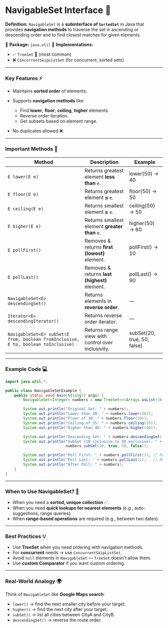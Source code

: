 # **NavigableSet Interface** 🧭

**Definition:**
`NavigableSet` is a **subinterface of `SortedSet`** in Java that provides **navigation methods** to traverse the set in ascending or descending order and to find closest matches for given elements.

📍 **Package:** `java.util`
📍 **Implementations:**

* ✅ `TreeSet` 🌳 (most common)
* ❌ `ConcurrentSkipListSet` (for concurrent, sorted sets)

---

### **Key Features** ⚡

* Maintains **sorted order** of elements.
* Supports **navigation methods** like:

    * Find **lower**, **floor**, **ceiling**, **higher** elements.
    * Reverse order iteration.
    * Get subsets based on element range.
* No duplicates allowed ❌.

---

### **Important Methods** 📜

| **Method**                                                                         | **Description**                                   | **Example**                 |
| ---------------------------------------------------------------------------------- | ------------------------------------------------- | --------------------------- |
| `E lower(E e)`                                                                     | Returns greatest element **less than** `e`.       | lower(50) → 40              |
| `E floor(E e)`                                                                     | Returns greatest element **≤** `e`.               | floor(50) → 50              |
| `E ceiling(E e)`                                                                   | Returns smallest element **≥** `e`.               | ceiling(50) → 50            |
| `E higher(E e)`                                                                    | Returns smallest element **greater than** `e`.    | higher(50) → 60             |
| `E pollFirst()`                                                                    | Removes & returns **first (lowest)** element.     | pollFirst() → 10            |
| `E pollLast()`                                                                     | Removes & returns **last (highest)** element.     | pollLast() → 90             |
| `NavigableSet<E> descendingSet()`                                                  | Returns elements in **reverse order**.            | —                           |
| `Iterator<E> descendingIterator()`                                                 | Returns reverse order iterator.                   | —                           |
| `NavigableSet<E> subSet(E from, boolean fromInclusive, E to, boolean toInclusive)` | Returns range view with control over inclusivity. | subSet(20, true, 50, false) |

---

### **Example Code** 💻

```java
import java.util.*;

public class NavigableSetExample {
    public static void main(String[] args) {
        NavigableSet<Integer> numbers = new TreeSet<>(Arrays.asList(10, 20, 30, 40, 50, 60));

        System.out.println("Original Set: " + numbers);
        System.out.println("Lower than 30: " + numbers.lower(30));       // 20
        System.out.println("Floor of 30: " + numbers.floor(30));         // 30
        System.out.println("Ceiling of 35: " + numbers.ceiling(35));     // 40
        System.out.println("Higher than 40: " + numbers.higher(40));     // 50

        System.out.println("Descending Set: " + numbers.descendingSet());
        System.out.println("SubSet (20 inclusive to 50 exclusive): " + 
                           numbers.subSet(20, true, 50, false));

        System.out.println("Poll First: " + numbers.pollFirst()); // Removes 10
        System.out.println("Poll Last: " + numbers.pollLast());   // Removes 60
        System.out.println("After Poll: " + numbers);
    }
}
```

---

### **When to Use NavigableSet?** 🎯

* When you need a **sorted, unique collection** ✅.
* When you need **quick lookups for nearest elements** (e.g., auto-suggestions, range queries).
* When **range-based operations** are required (e.g., between two dates).

---

### **Best Practices** 💡

* Use **TreeSet** when you need ordering with navigation methods.
* For **concurrent** needs → use `ConcurrentSkipListSet`.
* Avoid `null` elements in `NavigableSet` — `TreeSet` doesn’t allow them.
* Use **custom Comparator** if you want custom ordering.

---

### **Real-World Analogy** 🌍

Think of `NavigableSet` like **Google Maps search**:

* `lower()` → find the next smaller city before your target.
* `higher()` → find the next city after your target.
* `subSet()` → list all cities between CityA and CityB.
* `descendingSet()` → reverse the route order.

